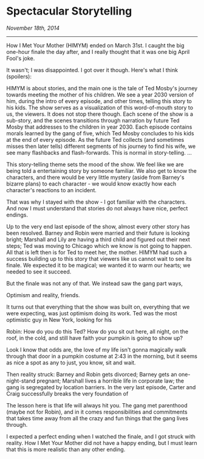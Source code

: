 Spectacular Storytelling
========================

_November 18th, 2014_

--------------

How I Met Your Mother (HIMYM) ended on March 31st. I caught the big one-hour finale the day after, and I really thought that it was one big April Fool's joke.

It wasn't; I was disappointed. I got over it though. Here's what I think (spoilers):

HIMYM is about stories, and the main one is the tale of Ted Mosby's journey towards meeting the mother of his children. We see a year 2030 version of him, during the intro of every episode, and other times, telling this story to his kids. The show serves as a visualization of this word-of-mouth story to us, the viewers. It does not stop there though. Each scene of the show is a sub-story, and the scenes transitions through narration by future Ted Mosby that addresses to the children in year 2030. Each episode contains morals learned by the gang of five, which Ted Mosby concludes to his kids at the end of every episode. As the future Ted collects (and sometimes misses then later tells) different segments of his journey to find his wife, we see many flashbacks and flash-forwards. This is normal in story-telling. ...

This story-telling theme sets the mood of the show. We feel like we are being told a entertaining story by someone familiar. We also get to know the characters, and there would be very little mystery (aside from Barney's bizarre plans) to each character - we would know exactly how each character's reactions to an incident.

That was why I stayed with the show - I got familiar with the characters. And now I must understand that stories do not always have nice, perfect endings.

Up to the very end last episode of the show, almost every other story has been resolved. Barney and Robin were married and their future is looking bright; Marshall and Lily are having a third child and figured out their next steps; Ted was moving to Chicago which we know is not going to happen. All that is left then is for Ted to meet her, the mother. HIMYM had such a success building up to this story that viewers like us cannot wait to see its finale. We expected it to be magical; we wanted it to warm our hearts; we needed to see it succeed.

But the finale was not any of that. We instead saw the gang part ways,

Optimism and reality, friends.

It turns out that everything that the show was built on, everything that we were expecting, was just optimism doing its work. Ted was the most optimistic guy in New York, looking for his

Robin: How do you do this Ted? How do you sit out here, all night, on the roof, in the cold, and still have faith your pumpkin is going to show up?

Look I know that odds are, the love of my life isn't gonna magically walk through that door in a pumpkin costume at 2:43 in the morning, but it seems as nice a spot as any to just, you know, sit and wait.

Then reality struck: Barney and Robin gets divorced; Barney gets an one-night-stand pregnant; Marshall lives a horrible life in corporate law; the gang is segregated by location barriers. In the very last episode, Carter and Craig successfully breaks the very foundation of

The lesson here is that life will always hit you. The gang met parenthood (maybe not for Robin), and in it comes responsibilities and commitments that takes time away from all the crazy and fun things that the gang lives through.

I expected a perfect ending when I watched the finale, and I got struck with reality. How I Met Your Mother did not have a happy ending, but I must learn that this is more realistic than any other ending.